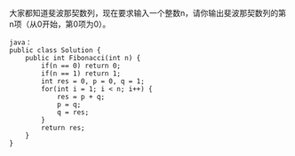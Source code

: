 大家都知道斐波那契数列，现在要求输入一个整数n，请你输出斐波那契数列的第n项（从0开始，第0项为0）。 
```
java：
public class Solution {
    public int Fibonacci(int n) {
        if(n == 0) return 0;
        if(n == 1) return 1;
        int res = 0, p = 0, q = 1;
        for(int i = 1; i < n; i++) {
            res = p + q;
            p = q;
            q = res;
        }
        return res;
    }
}
```